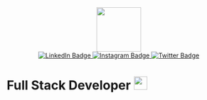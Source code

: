 <div id="header" align="center">
  <img src="https://media.giphy.com/media/M9gbBd9nbDrOTu1Mqx/giphy.gif" width="100"/>
</div>

<div id="badges" align="center">
  <a href="https://in.linkedin.com/in/abhi-rajoriya-14357bbb">
    <img src="https://img.shields.io/badge/LinkedIn-blue?style=for-the-badge&logo=linkedin&logoColor=white" alt="LinkedIn Badge"/>
  </a>
  <a href="https://www.instagram.com/being.abhiiii/">
    <img src="https://img.shields.io/badge/InstaGram-red?style=for-the-badge&logo=instagram&logoColor=white" alt="Instagram Badge"/>
  </a>
  <a href="https://twitter.com/abhirajoriya98">
    <img src="https://img.shields.io/badge/Twitter-blue?style=for-the-badge&logo=twitter&logoColor=white" alt="Twitter Badge"/>
  </a>
</div>
<div id="badges" align="center">
  <img src="https://komarev.com/ghpvc/?username=ar-pixeltech&style=flat-square&color=blue" alt=""/>
</div>

<h1>
  Full Stack Developer
  <img src="https://media.giphy.com/media/hvRJCLFzcasrR4ia7z/giphy.gif" width="30px"/>
</h1>


